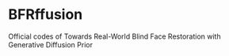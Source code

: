 # BFRffusion
Official codes of Towards Real-World Blind Face Restoration with Generative Diffusion Prior
